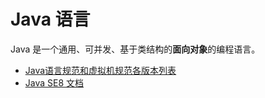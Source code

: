 # Java 语言

Java 是一个通用、可并发、基于类结构的**面向对象**的编程语言。

* [Java语言规范和虚拟机规范各版本列表](https://docs.oracle.com/javase/specs/index.html)
* [Java SE8 文档](https://docs.oracle.com/javase/8/docs/)